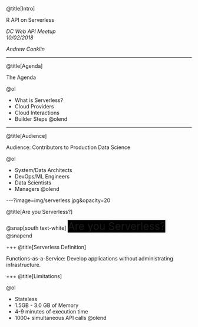 @title[Intro]

R API on Serverless  

_DC Web API Meetup_  
_10/02/2018_   

_Andrew Conklin_

---
@title[Agenda]

The Agenda

@ol
- What is Serverless?
- Cloud Providers
- Cloud Interactions
- Builder Steps
@olend

---
@title[Audience]

Audience: Contributors to Production Data Science

@ol
- System/Data Architects
- DevOps/ML Engineers
- Data Scientists
- Managers
@olend

---?image=img/serverless.jpg&opacity=20

@title[Are you Serverless?]

@snap[south text-white]
<span style="background-color:black;font-size:2em;">
Are you Serverless?
</span>
@snapend

+++
@title[Serverless Definition]

Functions-as-a-Service: Develop applications without administrating infrastructure.  

+++
@title[Limitations]

@ol
- Stateless
- 1.5GB - 3.0 GB of Memory
- 4-9 minutes of execution time
- 1000+ simultaneous API calls
@olend
